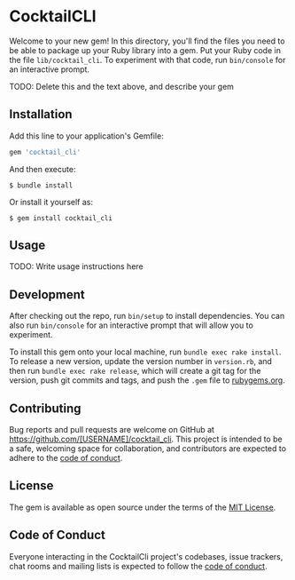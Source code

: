 # CocktailCLI

Welcome to your new gem! In this directory, you'll find the files you need to be able to package up your Ruby library into a gem. Put your Ruby code in the file `lib/cocktail_cli`. To experiment with that code, run `bin/console` for an interactive prompt.

TODO: Delete this and the text above, and describe your gem

## Installation

Add this line to your application's Gemfile:

```ruby
gem 'cocktail_cli'
```

And then execute:

    $ bundle install

Or install it yourself as:

    $ gem install cocktail_cli

## Usage

TODO: Write usage instructions here

## Development

After checking out the repo, run `bin/setup` to install dependencies. You can also run `bin/console` for an interactive prompt that will allow you to experiment.

To install this gem onto your local machine, run `bundle exec rake install`. To release a new version, update the version number in `version.rb`, and then run `bundle exec rake release`, which will create a git tag for the version, push git commits and tags, and push the `.gem` file to [rubygems.org](https://rubygems.org).

## Contributing

Bug reports and pull requests are welcome on GitHub at https://github.com/[USERNAME]/cocktail_cli. This project is intended to be a safe, welcoming space for collaboration, and contributors are expected to adhere to the [code of conduct](https://github.com/[USERNAME]/cocktail_cli/blob/master/CODE_OF_CONDUCT.md).


## License

The gem is available as open source under the terms of the [MIT License](https://opensource.org/licenses/MIT).

## Code of Conduct

Everyone interacting in the CocktailCli project's codebases, issue trackers, chat rooms and mailing lists is expected to follow the [code of conduct](https://github.com/[USERNAME]/cocktail_cli/blob/master/CODE_OF_CONDUCT.md).
